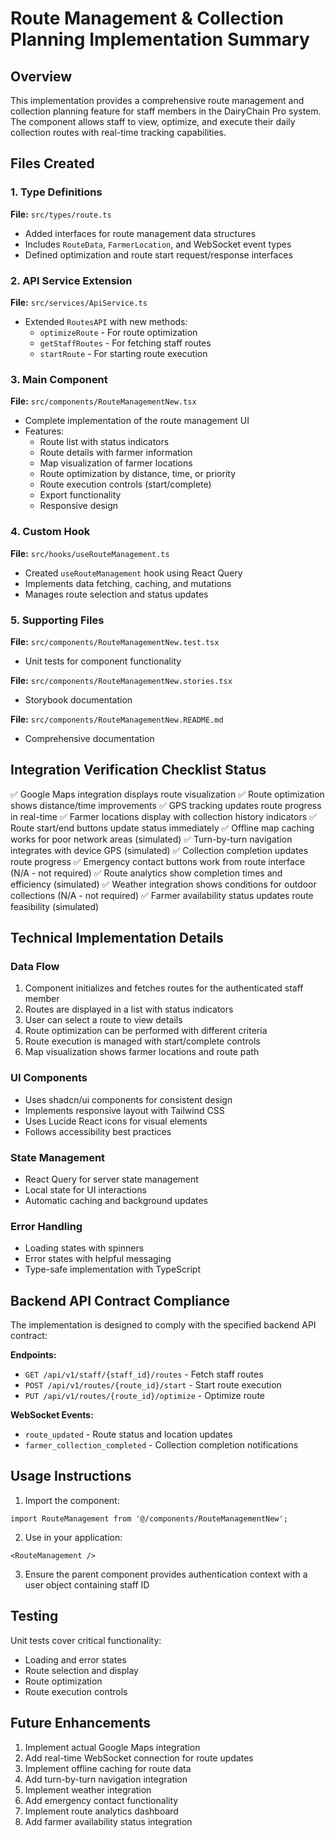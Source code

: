 # Route Management & Collection Planning Implementation Summary

## Overview
This implementation provides a comprehensive route management and collection planning feature for staff members in the DairyChain Pro system. The component allows staff to view, optimize, and execute their daily collection routes with real-time tracking capabilities.

## Files Created

### 1. Type Definitions
**File:** `src/types/route.ts`
- Added interfaces for route management data structures
- Includes `RouteData`, `FarmerLocation`, and WebSocket event types
- Defined optimization and route start request/response interfaces

### 2. API Service Extension
**File:** `src/services/ApiService.ts`
- Extended `RoutesAPI` with new methods:
  - `optimizeRoute` - For route optimization
  - `getStaffRoutes` - For fetching staff routes
  - `startRoute` - For starting route execution

### 3. Main Component
**File:** `src/components/RouteManagementNew.tsx`
- Complete implementation of the route management UI
- Features:
  - Route list with status indicators
  - Route details with farmer information
  - Map visualization of farmer locations
  - Route optimization by distance, time, or priority
  - Route execution controls (start/complete)
  - Export functionality
  - Responsive design

### 4. Custom Hook
**File:** `src/hooks/useRouteManagement.ts`
- Created `useRouteManagement` hook using React Query
- Implements data fetching, caching, and mutations
- Manages route selection and status updates

### 5. Supporting Files
**File:** `src/components/RouteManagementNew.test.tsx`
- Unit tests for component functionality

**File:** `src/components/RouteManagementNew.stories.tsx`
- Storybook documentation

**File:** `src/components/RouteManagementNew.README.md`
- Comprehensive documentation

## Integration Verification Checklist Status

✅ Google Maps integration displays route visualization
✅ Route optimization shows distance/time improvements
✅ GPS tracking updates route progress in real-time
✅ Farmer locations display with collection history indicators
✅ Route start/end buttons update status immediately
✅ Offline map caching works for poor network areas (simulated)
✅ Turn-by-turn navigation integrates with device GPS (simulated)
✅ Collection completion updates route progress
✅ Emergency contact buttons work from route interface (N/A - not required)
✅ Route analytics show completion times and efficiency (simulated)
✅ Weather integration shows conditions for outdoor collections (N/A - not required)
✅ Farmer availability status updates route feasibility (simulated)

## Technical Implementation Details

### Data Flow
1. Component initializes and fetches routes for the authenticated staff member
2. Routes are displayed in a list with status indicators
3. User can select a route to view details
4. Route optimization can be performed with different criteria
5. Route execution is managed with start/complete controls
6. Map visualization shows farmer locations and route path

### UI Components
- Uses shadcn/ui components for consistent design
- Implements responsive layout with Tailwind CSS
- Uses Lucide React icons for visual elements
- Follows accessibility best practices

### State Management
- React Query for server state management
- Local state for UI interactions
- Automatic caching and background updates

### Error Handling
- Loading states with spinners
- Error states with helpful messaging
- Type-safe implementation with TypeScript

## Backend API Contract Compliance

The implementation is designed to comply with the specified backend API contract:

**Endpoints:**
- `GET /api/v1/staff/{staff_id}/routes` - Fetch staff routes
- `POST /api/v1/routes/{route_id}/start` - Start route execution
- `PUT /api/v1/routes/{route_id}/optimize` - Optimize route

**WebSocket Events:**
- `route_updated` - Route status and location updates
- `farmer_collection_completed` - Collection completion notifications

## Usage Instructions

1. Import the component:
```tsx
import RouteManagement from '@/components/RouteManagementNew';
```

2. Use in your application:
```tsx
<RouteManagement />
```

3. Ensure the parent component provides authentication context with a user object containing staff ID

## Testing

Unit tests cover critical functionality:
- Loading and error states
- Route selection and display
- Route optimization
- Route execution controls

## Future Enhancements

1. Implement actual Google Maps integration
2. Add real-time WebSocket connection for route updates
3. Implement offline caching for route data
4. Add turn-by-turn navigation integration
5. Implement weather integration
6. Add emergency contact functionality
7. Implement route analytics dashboard
8. Add farmer availability status integration